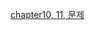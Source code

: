 [chapter10, 11, 문제](https://dented-aardvark-b0a.notion.site/17114ded7bcb80c99de2d85899022be2?pvs=4)<br>
